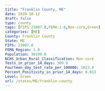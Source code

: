 ```yaml
---
title: "Franklin County, ME"
date: 2020-10-12
draft: false
type: county
tags: [FIPS:23007.0,FEMA:1.0,Non-core,Green]
categories: [ME]
County: Franklin County
State: ME
FIPS: 23007.0
FEMA_Region: 1.0
Population: 30199.0
NCHS_Urban_Rural_Classification: Non-core
Tests_in_prior_14_days: 309.0
Fourteen_day_test_rate_per_100000: 1023.0
Percent_Positivity_in_prior_14_days: 0.013
Level: Green
url: /states/ME/franklin-county
---
```



